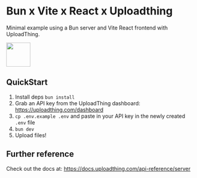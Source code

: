 # Bun x Vite x React x Uploadthing

Minimal example using a Bun server and Vite React frontend with UploadThing.

<a href="https://stackblitz.com/github/pingdotgg/uploadthing/tree/main/examples/minimal-bun-react">
  <img height="64" src="https://github.com/pingdotgg/uploadthing/assets/51714798/45907a4e-aa64-401a-afb3-b6c6df6eb71f" />
</a>

## QuickStart

1. Install deps `bun install`
2. Grab an API key from the UploadThing dashboard:
   https://uploadthing.com/dashboard
3. `cp .env.example .env` and paste in your API key in the newly created `.env`
   file
4. `bun dev`
5. Upload files!

## Further reference

Check out the docs at: https://docs.uploadthing.com/api-reference/server
